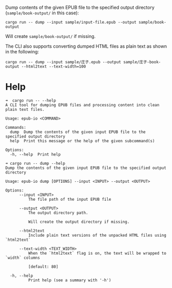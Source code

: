 Dump contents of the given EPUB file to the specified output directory (`sample/book-output/` in this case):
```
cargo run -- dump --input sample/input-file.epub --output sample/book-output
```
Will create `sample/book-output/` if missing. 

The CLI also supports converting dumped HTML files as plain text as shown in the following:
```
cargo run -- dump --input sample/庄子.epub --output sample/庄子-book-output --html2text --text-width=100
```

# Help

```
➜  cargo run -- --help
A CLI tool for dumping EPUB files and processing content into clean plain text files.

Usage: epub-io <COMMAND>

Commands:
  dump  Dump the contents of the given input EPUB file to the specified output directory
  help  Print this message or the help of the given subcommand(s)

Options:
  -h, --help  Print help
```

```
➜ cargo run -- dump --help
Dump the contents of the given input EPUB file to the specified output directory

Usage: epub-io dump [OPTIONS] --input <INPUT> --output <OUTPUT>

Options:
      --input <INPUT>
          The file path of the input EPUB file

      --output <OUTPUT>
          The output directory path.

          Will create the output directory if missing.

      --html2text
          Include plain text versions of the unpacked HTML files using `html2text`

      --text-width <TEXT_WIDTH>
          When the `html2text` flag is on, the text will be wrapped to `width` columns

          [default: 80]

  -h, --help
          Print help (see a summary with '-h')
```